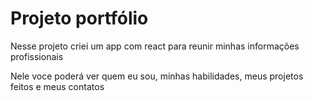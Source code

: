 # Projeto portfólio

Nesse projeto criei um app com react para reunir minhas informações profissionais

Nele voce poderá ver quem eu sou, minhas habilidades, meus projetos feitos e meus contatos